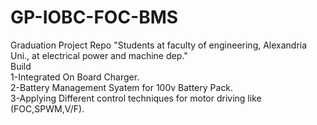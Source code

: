 # GP-IOBC-FOC-BMS
Graduation Project Repo "Students at faculty of engineering, Alexandria Uni., at electrical power and machine dep."<br />
Build <br />
     <tb /> 1-Integrated On Board Charger.<br />
      2-Battery Management Syatem for 100v Battery Pack.<br />
      3-Applying Different control techniques for motor driving like (FOC,SPWM,V/F).<br />
